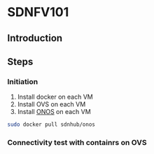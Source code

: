 # SDNFV101
## Introduction

## Steps

### Initiation
1. Install docker on each VM
2. Install OVS on each VM
3. Install [ONOS](http://onosproject.org/) on each VM

```sh
sudo docker pull sdnhub/onos
```

### Connectivity test with containrs on OVS
